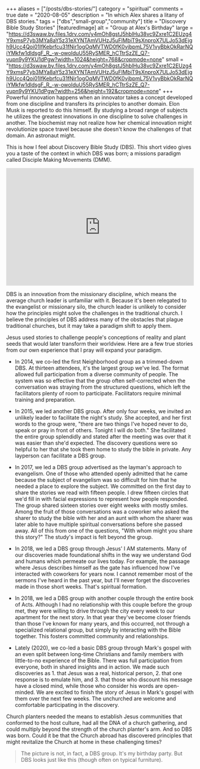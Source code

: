 +++
aliases = ["/posts/dbs-stories/"]
category = "spiritual"
comments = true
date = "2020-08-05"
description = "In which Alex shares a litany of DBS stories."
tags = ["dbs","small-group","community"]
title = "Discovery Bible Study Stories"
[featuredImage]
  alt   = "Group at Alex's Birthday"
  large = "https://d3swaw.by.files.1drv.com/y4mOh8gstJ5hblHu38vc9Zxre1C2EUzg4Y9xmsP7yb3MYa8aY5z31eXYNTAmVUHzJ5uFlMbiT9sXnproX7ULJo53dEjgh9Ucc4Qoi01IfKebrfcu31fNir1ogOqMVTWD0fK0vjbpmL75V1vyBbkOkRarNQiYMkfw1dldsgF_R_-w-owoIduU55RySMER_hCTtrSzZE_Q7-vupn9y9YKU1dPgw?width=1024&height=768&cropmode=none"
  small = "https://d3swaw.by.files.1drv.com/y4mOh8gstJ5hblHu38vc9Zxre1C2EUzg4Y9xmsP7yb3MYa8aY5z31eXYNTAmVUHzJ5uFlMbiT9sXnproX7ULJo53dEjgh9Ucc4Qoi01IfKebrfcu31fNir1ogOqMVTWD0fK0vjbpmL75V1vyBbkOkRarNQiYMkfw1dldsgF_R_-w-owoIduU55RySMER_hCTtrSzZE_Q7-vupn9y9YKU1dPgw?width=256&height=192&cropmode=none"
+++
Powerful innovation happens when an innovator takes a concept developed from one discipline and transfers its principles to another domain. Elon Musk is reported to do this himself. By studying a broad range of subjects he utilizes the greatest innovations in one discipline to solve challenges in another. The biochemist may not realize how her chemical innovation might revolutionize space travel because she doesn't know the challenges of that domain. An astronaut might.

This is how I feel about Discovery Bible Study (DBS). This short video gives you a taste of the context in which DBS was born; a missions paradigm called Disciple Making Movements (DMM).

 <iframe width="100%" height="315px" src="https://www.youtube.com/embed/2jrok2GE8I8" frameborder="0" allow="accelerometer; autoplay; encrypted-media; gyroscope; picture-in-picture" allowfullscreen></iframe>

DBS is an innovation from the missionary discipline, which means the average church leader is unfamiliar with it. Because it's been relegated to the evangelist or missionary silo, the church leader is unlikely to consider how the principles might solve the challenges in the traditional church. I believe the principles of DBS address many of the obstacles that plague traditional churches, but it may take a paradigm shift to apply them.

Jesus used stories to challenge people's conceptions of reality and plant seeds that would later transform their worldview. Here are a few true stories from our own experience that I pray will expand your paradigm.

- In 2014, we co-led the first Neighborhood group as a trimmed-down DBS. At thirteen attendees, it's the largest group we've led. The format allowed full participation from a diverse community of people. The system was so effective that the group often self-corrected when the conversation was straying from the structured questions, which left the facilitators plenty of room to participate. Facilitators require minimal training and preparation.

- In 2015, we led another DBS group. After only four weeks, we invited an unlikely leader to facilitate the night's study. She accepted, and her first words to the group were, "there are two things I've hoped never to do, speak or pray in front of others. Tonight I will do both." She facilitated the entire group splendidly and stated after the meeting was over that it was easier than she'd expected. The discovery questions were so helpful to her that she took them home to study the bible in private. Any layperson can facilitate a DBS group.

- In 2017, we led a DBS group advertised as the layman's approach to evangelism. One of those who attended openly admitted that he came because the subject of evangelism was so difficult for him that he needed a place to explore the subject. We committed on the first day to share the stories we read with fifteen people. I drew fifteen circles that we'd fill in with facial expressions to represent how people responded. The group shared sixteen stories over eight weeks with mostly smiles. Among the fruit of those conversations was a coworker who asked the sharer to study the bible with her and an aunt with whom the sharer was later able to have multiple spiritual conversations before she passed away. All of this from one of the questions, "With whom might you share this story?" The study's impact is felt beyond the group.

- In 2018, we led a DBS group through Jesus' I AM statements. Many of our discoveries made foundational shifts in the way we understand God and humans which permeate our lives today. For example, the passage where Jesus describes himself as the gate has influenced how I've interacted with coworkers for years now. I cannot remember most of the sermons I've heard in the past year, but I'll never forget the discoveries made in those short weeks. That's spiritual formation.

- In 2018, we led a DBS group with another couple through the entire book of Acts. Although I had no relationship with this couple before the group met, they were willing to drive through the city every week to our apartment for the next story. In that year they've become closer friends than those I've known for many years, and this occurred, not through a specialized relational group, but simply by interacting with the Bible together. This fosters committed community and relationships.

- Lately (2020), we co-led a basic DBS group through Mark's gospel with an even split between long-time Christians and family members with little-to-no experience of the Bible. There was full participation from everyone, both in shared insights and in action. We made such discoveries as 1. that Jesus was a real, historical person, 2. that one response is to emulate him, and 3. that those who discount his message have a closed mind, while those who consider his words are open-minded. We are excited to finish the story of Jesus in Mark's gospel with them over the next few weeks. The unchurched are welcome and comfortable participating in the discovery.

Church planters needed the means to establish Jesus communities that conformed to the host culture, had all the DNA of a church gathering, and could multiply beyond the strength of the church planter's arm. And so DBS was born. Could it be that the Church abroad has discovered principles that might revitalize the Church at home in these challenging times?

> The picture is not, in fact, a DBS group. It's my birthday party. But DBS looks just like this (though often on typical furniture).
